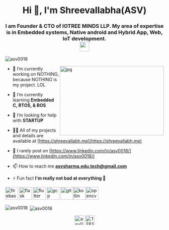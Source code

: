 <h1 align="center">Hi 👋, I'm Shreevallabha<b>(ASV)</b></h1>

<h3 align="center">I am Founder & CTO of IOTREE MINDS LLP. My area of expertise is in Embedded systems, Native android and Hybrid App, Web, IoT development.<br><img src="https://emojis.slackmojis.com/emojis/images/1531849430/4246/blob-sunglasses.gif?1531849430" width="30"/></h3>

<p align="left"> <img src="https://komarev.com/ghpvc/?username=asv0018" alt="asv0018"&label=PROFILE+VIEWS /> </p>
<img align="right" alt="jpg" height="220dp" width="330dp" src="https://cdn.mos.cms.futurecdn.net/AcsWrxvSjXZnAyH6mtp9Wb.jpg" />

- 🔭 I’m currently working on NOTHING, because NOTHING is my project. LOL

- 🌱 I’m currently learning **Embedded C, RTOS, & ROS**

- 🤝 I’m looking for help with **STARTUP**

- 👨‍💻 All of my projects and details are available at [https://shreevallabh.me](https://shreevallabh.me)

- 📝 I rarely post on [https://www.linkedin.com/in/asv0018/](https://www.linkedin.com/in/asv0018/)

- 📫 How to reach me **asvsharma.edu.tech@gmail.com**

- ⚡ Fun fact **I'm really not bad at everything 🏯**

<img src="https://www.vectorlogo.zone/logos/firebase/firebase-icon.svg" alt="firebase" width="40" height="40"/> <img src="https://www.vectorlogo.zone/logos/pocoo_flask/pocoo_flask-icon.svg" alt="flask" width="40" height="40"/> <img src="https://www.vectorlogo.zone/logos/flutterio/flutterio-icon.svg" alt="flutter" width="40" height="40"/> <img src="https://www.vectorlogo.zone/logos/google_cloud/google_cloud-icon.svg" alt="gcp" width="40" height="40"/> <img src="https://www.vectorlogo.zone/logos/git-scm/git-scm-icon.svg" alt="git" width="40" height="40"/><img src="https://www.vectorlogo.zone/logos/kotlinlang/kotlinlang-icon.svg" alt="kotlin" width="40" height="40"/><img src="https://www.vectorlogo.zone/logos/opencv/opencv-icon.svg" alt="opencv" width="40" height="40"/></p><p><img align="left" src="https://github-readme-stats.vercel.app/api/top-langs/?username=asv0018&layout=compact&hide=html" alt="asv0018" /></p>

<p>&nbsp;<img align="center" src="https://github-readme-stats.vercel.app/api?username=asv0018&show_icons=true" alt="asv0018" /></p>

<p align="center">
<a href="https://linkedin.com/in/asv0018" target="blank"><img align="center" src="https://cdn.jsdelivr.net/npm/simple-icons@3.0.1/icons/linkedin.svg" alt="asv0018" height="30" width="30" /></a>
<a href="https://www.instagram.com/asv_thunderman/" target="blank"><img align="center" src="https://cdn.jsdelivr.net/npm/simple-icons@3.0.1/icons/instagram.svg" alt="13833255/asv_thunderman" height="30" width="30" /></a>
</p>
